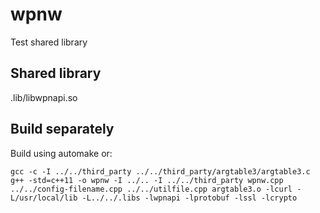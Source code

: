 # wpnw

Test shared library

## Shared library

.lib/libwpnapi.so

## Build separately

Build using automake or:
```
gcc -c -I ../../third_party ../../third_party/argtable3/argtable3.c
g++ -std=c++11 -o wpnw -I ../.. -I ../../third_party wpnw.cpp ../../config-filename.cpp ../../utilfile.cpp argtable3.o -lcurl -L/usr/local/lib -L../../.libs -lwpnapi -lprotobuf -lssl -lcrypto
```
